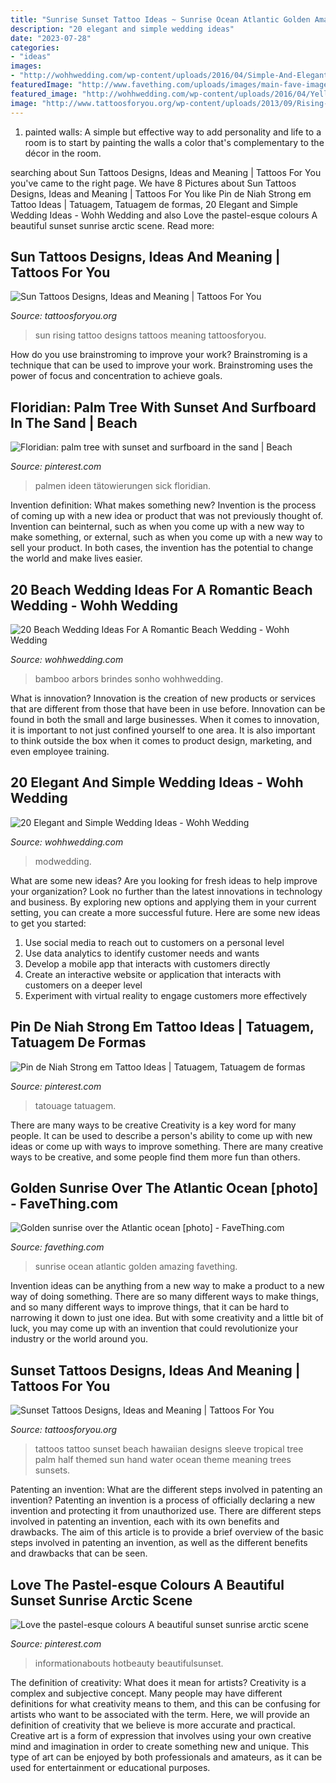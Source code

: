```yaml
---
title: "Sunrise Sunset Tattoo Ideas ~ Sunrise Ocean Atlantic Golden Amazing Favething"
description: "20 elegant and simple wedding ideas"
date: "2023-07-28"
categories:
- "ideas"
images:
- "http://wohhwedding.com/wp-content/uploads/2016/04/Simple-And-Elegant-Wedding-Ideas.jpg"
featuredImage: "http://www.favething.com/uploads/images/main-fave-images/golden_sunrise_over_the_atlantic_ocean_photo-1.jpg"
featured_image: "http://wohhwedding.com/wp-content/uploads/2016/04/Yellow-Themed-Beach-Wedding-Ideas.jpg"
image: "http://www.tattoosforyou.org/wp-content/uploads/2013/09/Rising-Sun-Tattoo.jpg"
---
```



1. painted walls: A simple but effective way to add personality and life to a room is to start by painting the walls a color that's complementary to the décor in the room.

	

		
searching about Sun Tattoos Designs, Ideas and Meaning | Tattoos For You you've came to the right page. We have 8 Pictures about Sun Tattoos Designs, Ideas and Meaning | Tattoos For You like Pin de Niah Strong em Tattoo Ideas | Tatuagem, Tatuagem de formas, 20 Elegant and Simple Wedding Ideas - Wohh Wedding and also Love the pastel-esque colours A beautiful sunset sunrise arctic scene. Read more:
		
    
## Sun Tattoos Designs, Ideas And Meaning | Tattoos For You

<img loading=lazy src="http://www.tattoosforyou.org/wp-content/uploads/2013/09/Rising-Sun-Tattoo.jpg" onerror="this.onerror=null;this.src='https://tse3.mm.bing.net/th?id=OIP.YkPHO8o7aBvwu7rjyfb3aAHaNs&amp;pid=15.1';" alt="Sun Tattoos Designs, Ideas and Meaning | Tattoos For You">

_Source: tattoosforyou.org_

>sun rising tattoo designs tattoos meaning tattoosforyou. 

	

How do you use brainstroming to improve your work?
Brainstroming is a technique that can be used to improve your work. Brainstroming uses the power of focus and concentration to achieve goals.

    
## Floridian: Palm Tree With Sunset And Surfboard In The Sand | Beach

<img loading=lazy src="https://i.pinimg.com/736x/95/30/01/9530018e9ec6c301b85a7b872cbb74fc.jpg" onerror="this.onerror=null;this.src='https://tse3.mm.bing.net/th?id=OIP.KN0jcnQ9mYd4jD94CCIT0wHaJ3&amp;pid=15.1';" alt="Floridian: palm tree with sunset and surfboard in the sand | Beach">

_Source: pinterest.com_

>palmen ideen tätowierungen sick floridian. 

	

Invention definition: What makes something new?
Invention is the process of coming up with a new idea or product that was not previously thought of. Invention can beinternal, such as when you come up with a new way to make something, or external, such as when you come up with a new way to sell your product. In both cases, the invention has the potential to change the world and make lives easier.

    
## 20 Beach Wedding Ideas For A Romantic Beach Wedding - Wohh Wedding

<img loading=lazy src="http://wohhwedding.com/wp-content/uploads/2016/04/Yellow-Themed-Beach-Wedding-Ideas.jpg" onerror="this.onerror=null;this.src='https://tse4.mm.bing.net/th?id=OIP.eEbojzgYbvN0z_m_mHP-fAHaLD&amp;pid=15.1';" alt="20 Beach Wedding Ideas For A Romantic Beach Wedding - Wohh Wedding">

_Source: wohhwedding.com_

>bamboo arbors brindes sonho wohhwedding. 

	

What is innovation?
Innovation is the creation of new products or services that are different from those that have been in use before. Innovation can be found in both the small and large businesses. When it comes to innovation, it is important to not just confined yourself to one area. It is also important to think outside the box when it comes to product design, marketing, and even employee training.

    
## 20 Elegant And Simple Wedding Ideas - Wohh Wedding

<img loading=lazy src="http://wohhwedding.com/wp-content/uploads/2016/04/Simple-And-Elegant-Wedding-Ideas.jpg" onerror="this.onerror=null;this.src='https://tse2.mm.bing.net/th?id=OIP.sSH4tK4SfB6-qu4LRBMO_gHaKH&amp;pid=15.1';" alt="20 Elegant and Simple Wedding Ideas - Wohh Wedding">

_Source: wohhwedding.com_

>modwedding. 

	

What are some new ideas?
Are you looking for fresh ideas to help improve your organization? Look no further than the latest innovations in technology and business. By exploring new options and applying them in your current setting, you can create a more successful future. Here are some new ideas to get you started: 
1. Use social media to reach out to customers on a personal level 
2. Use data analytics to identify customer needs and wants 
3. Develop a mobile app that interacts with customers directly 
4. Create an interactive website or application that interacts with customers on a deeper level 
5. Experiment with virtual reality to engage customers more effectively 

    
## Pin De Niah Strong Em Tattoo Ideas | Tatuagem, Tatuagem De Formas

<img loading=lazy src="https://i.pinimg.com/736x/91/2f/71/912f71a209a333b329d3165a1a19ef36.jpg" onerror="this.onerror=null;this.src='https://tse1.mm.bing.net/th?id=OIP.5gQ2w83kdnFvIlvWn2_AdAHaNL&amp;pid=15.1';" alt="Pin de Niah Strong em Tattoo Ideas | Tatuagem, Tatuagem de formas">

_Source: pinterest.com_

>tatouage tatuagem. 

	

There are many ways to be creative
Creativity is a key word for many people. It can be used to describe a person's ability to come up with new ideas or come up with ways to improve something. There are many creative ways to be creative, and some people find them more fun than others.

    
## Golden Sunrise Over The Atlantic Ocean [photo] - FaveThing.com

<img loading=lazy src="http://www.favething.com/uploads/images/main-fave-images/golden_sunrise_over_the_atlantic_ocean_photo-1.jpg" onerror="this.onerror=null;this.src='https://tse1.mm.bing.net/th?id=OIP.XTSLycigfemzDdel__eJ1AHaLH&amp;pid=15.1';" alt="Golden sunrise over the Atlantic ocean [photo] - FaveThing.com">

_Source: favething.com_

>sunrise ocean atlantic golden amazing favething. 

	

Invention ideas can be anything from a new way to make a product to a new way of doing something. There are so many different ways to make things, and so many different ways to improve things, that it can be hard to narrowing it down to just one idea. But with some creativity and a little bit of luck, you may come up with an invention that could revolutionize your industry or the world around you.

    
## Sunset Tattoos Designs, Ideas And Meaning | Tattoos For You

<img loading=lazy src="https://www.tattoosforyou.org/wp-content/uploads/2016/03/Sunset-Tattoos-Pictures.jpg" onerror="this.onerror=null;this.src='https://tse4.mm.bing.net/th?id=OIP.nk0Va-fBOQ1wvprVVHkgggHaJ6&amp;pid=15.1';" alt="Sunset Tattoos Designs, Ideas and Meaning | Tattoos For You">

_Source: tattoosforyou.org_

>tattoos tattoo sunset beach hawaiian designs sleeve tropical tree palm half themed sun hand water ocean theme meaning trees sunsets. 

	

Patenting an invention: What are the different steps involved in patenting an invention?
Patenting an invention is a process of officially declaring a new invention and protecting it from unauthorized use. There are different steps involved in patenting an invention, each with its own benefits and drawbacks. The aim of this article is to provide a brief overview of the basic steps involved in patenting an invention, as well as the different benefits and drawbacks that can be seen.

    
## Love The Pastel-esque Colours A Beautiful Sunset Sunrise Arctic Scene

<img loading=lazy src="https://i.pinimg.com/736x/96/8f/41/968f412de463c34a8e9d21b51b2035d3.jpg" onerror="this.onerror=null;this.src='https://tse1.mm.bing.net/th?id=OIP.VGkiAAZJRDFlqiYCCJPHbAHaNJ&amp;pid=15.1';" alt="Love the pastel-esque colours A beautiful sunset sunrise arctic scene">

_Source: pinterest.com_

>informationabouts hotbeauty beautifulsunset. 

	

The definition of creativity: What does it mean for artists?
Creativity is a complex and subjective concept. Many people may have different definitions for what creativity means to them, and this can be confusing for artists who want to be associated with the term. Here, we will provide an definition of creativity that we believe is more accurate and practical. Creative art is a form of expression that involves using your own creative mind and imagination in order to create something new and unique. This type of art can be enjoyed by both professionals and amateurs, as it can be used for entertainment or educational purposes.

